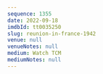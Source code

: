 ```yaml
---
sequence: 1355
date: 2022-09-18
imdbId: tt0035250
slug: reunion-in-france-1942
venue: null
venueNotes: null
medium: Watch TCM
mediumNotes: null
---
```

